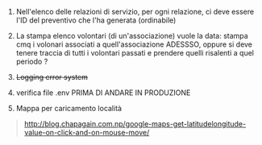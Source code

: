 

1. Nell'elenco delle relazioni di servizio, per ogni relazione, ci deve essere l'ID del preventivo che l'ha generata (ordinabile) 

2. La stampa elenco volontari (di un'associazione) vuole la data: stampa cmq i volonari associati a quell'associazione ADESSSO, oppure si deve tenere traccia di tutti i volontari passati e prendere quelli risalenti a quel periodo ?

3. ~~Logging error system~~

4. verifica file .env PRIMA DI ANDARE IN PRODUZIONE


5. Mappa per caricamento località 

> http://blog.chapagain.com.np/google-maps-get-latitudelongitude-value-on-click-and-on-mouse-move/

